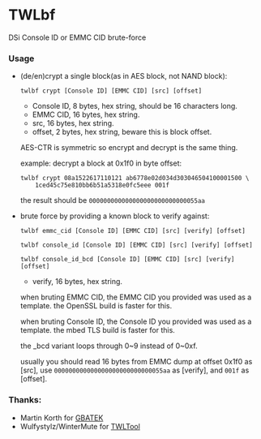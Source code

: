 # TWLbf
DSi Console ID or EMMC CID brute-force

### Usage
- (de/en)crypt a single block(as in AES block, not NAND block):

	`twlbf crypt [Console ID] [EMMC CID] [src] [offset]`

	- Console ID, 8 bytes, hex string, should be 16 characters long.
	- EMMC CID, 16 bytes, hex string.
	- src, 16 bytes, hex string.
	- offset, 2 bytes, hex string, beware this is block offset.

	AES-CTR is symmetric so encrypt and decrypt is the same thing.

	example: decrypt a block at 0x1f0 in byte offset:
	````
	twlbf crypt 08a1522617110121 ab6778e02d034d303046504100001500 \
		1ced45c75e810bb6b51a5318e0fc5eee 001f
	````
	the result should be `000000000000000000000000000055aa`

- brute force by providing a known block to verify against:

	`twlbf emmc_cid [Console ID] [EMMC CID] [src] [verify] [offset]`

	`twlbf console_id [Console ID] [EMMC CID] [src] [verify] [offset]`

	`twlbf console_id_bcd [Console ID] [EMMC CID] [src] [verify] [offset]`

	- verify, 16 bytes, hex string.

	when bruting EMMC CID, the EMMC CID you provided was used as a template.
	the OpenSSL build is faster for this.

	when bruting Console ID, the Console ID you provided was used as a template.
	the mbed TLS build is faster for this.

	the _bcd variant loops through 0~9 instead of 0~0xf.

	usually you should read 16 bytes from EMMC dump at offset 0x1f0 as [src],
	use `000000000000000000000000000055aa` as [verify], and `001f` as [offset].

### Thanks:
- Martin Korth for [GBATEK](http://problemkaputt.de/gbatek.htm)
- Wulfystylz/WinterMute for [TWLTool](https://github.com/WinterMute/twltool)
